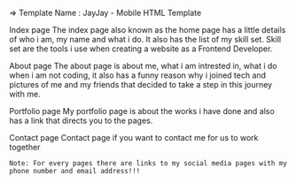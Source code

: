  =>  Template Name    : JayJay - Mobile  HTML Template
   
  <p>Index page
   The index page also known as the home page has a little details 
   of who i am, my name and what i do. It also has the list of my skill set. Skill set are the tools i use when creating a website as a Frontend Developer.
  </p>

  <p>About page
    The about page is about me, what i am intrested in, what i do when i am not 
    coding, it also has a funny reason why i joined tech and pictures of me and my friends that decided to take a step in this journey with me. 
  </p>

  <p>Portfolio page
    My portfolio page is about the works i have done and also has a link that directs you to the pages.
    </p>

  <p>Contact page
     Contact page if you want to contact me for us to work together
    </p>

    Note: For every pages there are links to my social media pages with my phone number and email address!!!
